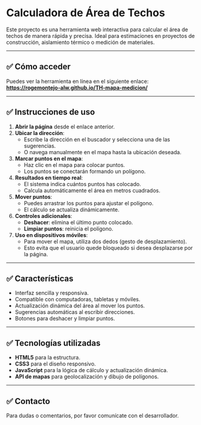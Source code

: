 # Calculadora de Área de Techos

Este proyecto es una herramienta web interactiva para calcular el área de techos de manera rápida y precisa. Ideal para estimaciones en proyectos de construcción, aislamiento térmico o medición de materiales.

---

## ✅ Cómo acceder
Puedes ver la herramienta en línea en el siguiente enlace:  
**https://rogemontejo-alw.github.io/TH-mapa-medicion/**

---

## ✅ Instrucciones de uso
1. **Abrir la página** desde el enlace anterior.
2. **Ubicar la dirección**:
   - Escribe la dirección en el buscador y selecciona una de las sugerencias.
   - O navega manualmente en el mapa hasta la ubicación deseada.
3. **Marcar puntos en el mapa**:
   - Haz clic en el mapa para colocar puntos.
   - Los puntos se conectarán formando un polígono.
4. **Resultados en tiempo real**:
   - El sistema indica cuántos puntos has colocado.
   - Calcula automáticamente el área en metros cuadrados.
5. **Mover puntos**:
   - Puedes arrastrar los puntos para ajustar el polígono.
   - El cálculo se actualiza dinámicamente.
6. **Controles adicionales**:
   - **Deshacer**: elimina el último punto colocado.
   - **Limpiar puntos**: reinicia el polígono.
7. **Uso en dispositivos móviles**:
   - Para mover el mapa, utiliza dos dedos (gesto de desplazamiento).
   - Esto evita que el usuario quede bloqueado si desea desplazarse por la página.

---

## ✅ Características
- Interfaz sencilla y responsiva.
- Compatible con computadoras, tabletas y móviles.
- Actualización dinámica del área al mover los puntos.
- Sugerencias automáticas al escribir direcciones.
- Botones para deshacer y limpiar puntos.

---

## ✅ Tecnologías utilizadas
- **HTML5** para la estructura.
- **CSS3** para el diseño responsivo.
- **JavaScript** para la lógica de cálculo y actualización dinámica.
- **API de mapas** para geolocalización y dibujo de polígonos.

---

## ✅ Contacto
Para dudas o comentarios, por favor comunícate con el desarrollador.

